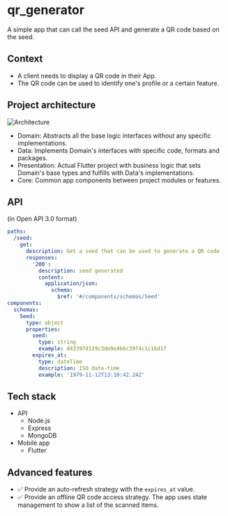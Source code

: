 # qr_generator

A simple app that can call the seed API and generate a QR code based on the seed.

## Context

- A client needs to display a QR code in their App.
- The QR code can be used to identify one's profile or a certain feature.

## Project architecture

![Architecture](/assets/CLEAN_ARCH.png)

- Domain: Abstracts all the base logic interfaces without any specific implementations.
- Data: Implements Domain's interfaces with specific code, formats and packages.
- Presentation: Actual Flutter project with business logic that sets Domain's base types and fulfills with Data's implementations.
- Core: Common app components between project modules or features.

## API

(in Open API 3.0 format)

```yaml
paths:
  /seed:
    get:
      description: Get a seed that can be used to generate a QR code
      responses:
        '200':
          description: seed generated
          content:
            application/json:
              schema:
                $ref: '#/components/schemas/Seed'
components:
  schemas:
    Seed:
      type: object
      properties:
        seed:
          type: string
          example: d43397d129c3de9e4b6c3974c1c16d1f
        expires_at:
          type: dateTime
          description: ISO date-time
          example: '1979-11-12T13:10:42.24Z'
```

## Tech stack

- API
  - Node.js
  - Express
  - MongoDB
- Mobile app
  - Flutter

## Advanced features

- ✅ Provide an auto-refresh strategy with the `expires_at` value.
- ✅ Provide an offline QR code access strategy. The app uses state management to show a list of the scanned items.
